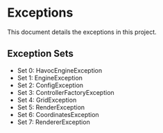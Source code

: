 # Exceptions
This document details the exceptions in this project.

## Exception Sets
* Set 0: HavocEngineException
* Set 1: EngineException
* Set 2: ConfigException
* Set 3: ControllerFactoryException
* Set 4: GridException
* Set 5: RenderException
* Set 6: CoordinatesException
* Set 7: RendererException